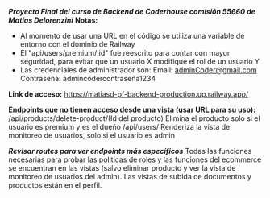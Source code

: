 ***Proyecto Final del curso de Backend de Coderhouse comisión 55660 de Matías Delorenzini***
**Notas:**
- Al momento de usar una URL en el código se utiliza una variable de entorno con el dominio de Railway
- El "api/users/premium/:id" fue reescrito para contar con mayor seguridad, para evitar que un usuario X modifique el rol de un usuario Y
- Las credenciales de administrador son:
Email: adminCoder@gmail.com
Contraseña: admincodercontraseña1234

**Link de acceso:**
https://matiasd-pf-backend-production.up.railway.app/

**Endpoints que no tienen acceso desde una vista (usar URL para su uso):**
/api/products/delete-product/(Id del producto) Elimina el producto solo si el usuario es premium y es el dueño
/api/users/ Renderiza la vista de monitoreo de usuarios, solo si el usuario es admin

***Revisar routes para ver endpoints más específicos***
Todas las funciones necesarias para probar las politicas de roles y las funciones del ecommerce se encuentran en las vistas (salvo eliminar producto y ver la vista de monitoreo de usuarios del admin). Las vistas de subida de documentos y productos están en el perfil.
